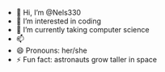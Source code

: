 - 👋 Hi, I’m @Nels330
- 👀 I’m interested in coding 
- 🌱 I’m currently taking computer science
- 📫 
- 😄 Pronouns: her/she
- ⚡ Fun fact: astronauts grow taller in space

<!---
Nels330/Nels330 is a ✨ special ✨ repository because its `README.md` (this file) appears on your GitHub profile.
You can click the Preview link to take a look at your changes.
--->
